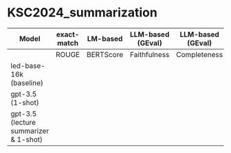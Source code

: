 # KSC2024_summarization

| Model                           | exact-match | LM-based | LLM-based (GEval)| LLM-based (GEval)| LLM-based (GEval) |
|----------------------------------|-------|-----------|-------|-------|-------|
|                                  | ROUGE| BERTScore | Faithfulness | Completeness | Conciseness |
| led-base-16k (baseline)          |       |           |             |              |             |
| gpt-3.5 (1-shot)                 |       |           |             |              |             |
| gpt-3.5 (lecture summarizer & 1-shot) |   |           |             |              |             |

